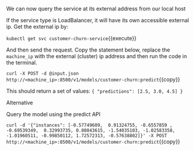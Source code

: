 We can now query the service at its external address from our local host

If the service type is LoadBalancer, it will have its own accessible external ip.
Get the external ip by:

`kubectl get svc customer-churn-service`{{execute}}

And then send the request. Copy the statement below, replace the `machine_ip` with the external (cluster) ip address and then run the code in the terminal.

`curl -X POST -d @input.json http://<machine_ip>:8500/v1/models/customer-churn:predict`{{copy}}

This should return a set of values: `{ "predictions": [2.5, 3.0, 4.5] }`

Alternative

Query the model using the predict API

`curl -d '{"instances": [-0.57749609,  0.91324755, -0.6557859 , -0.69539349,  0.32993735, 0.80843615, -1.54035103, -1.02583358, -1.01960511, -0.99850112, 1.72572313, -0.57638802]}' -X POST http://<machine_ip>:8500/v1/models/customer-churn:predict`{{copy}}

<!-- `curl -d '{"instances": [1.0, 2.0, 5.0]}' -X POST http://<machine_ip>:8500/v1/models/customer-churn:predict`{{copy}} -->
